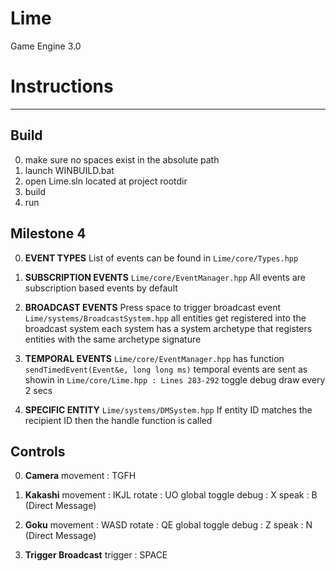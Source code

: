 # Lime
Game Engine 3.0


# Instructions
----------------

## Build
0. make sure no spaces exist in the absolute path
1. launch WINBUILD.bat
2. open Lime.sln located at project rootdir
3. build 
4. run 

## Milestone 4
0. **EVENT TYPES** 
    List of events can be found in ```Lime/core/Types.hpp```

1. **SUBSCRIPTION EVENTS**
    ```Lime/core/EventManager.hpp```
    All events are subscription based events by default

2. **BROADCAST EVENTS** 
    Press space to trigger broadcast event
    ```Lime/systems/BroadcastSystem.hpp```
    all entities get registered into the broadcast system
    each system has a system archetype that registers entities with the same archetype signature

3. **TEMPORAL EVENTS**
    ```Lime/core/EventManager.hpp```
    has function ```sendTimedEvent(Event&e, long long ms)```
    temporal events are sent as showin in
    ```Lime/core/Lime.hpp : Lines 283-292``` 
    toggle debug draw every 2 secs


4. **SPECIFIC ENTITY**
    ```Lime/systems/DMSystem.hpp```
    If entity ID matches the recipient ID then the handle function is called


Controls
---------

0. **Camera**
    movement : TGFH

1. **Kakashi**
    movement : IKJL
    rotate : UO
    global toggle debug : X
    speak : B (Direct Message)

2. **Goku**
    movement : WASD
    rotate : QE
    global toggle debug : Z
    speak : N (Direct Message)

3. **Trigger Broadcast**
    trigger : SPACE